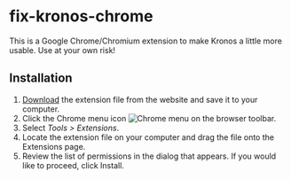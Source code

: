 fix-kronos-chrome
=================

This is a Google Chrome/Chromium extension to make Kronos a little more usable. Use at your own risk!

Installation
------------

1. [Download](https://github.com/vubiostat/fix-kronos-chrome/blob/master/pkg/fix-kronos-chrome.crx?raw=true) the extension file from the website and save it to your computer.
2. Click the Chrome menu icon ![Chrome menu](https://storage.googleapis.com/support-kms-prod/SNP_2696434_en_v1) on the browser toolbar.
3. Select *Tools > Extensions*.
4. Locate the extension file on your computer and drag the file onto the Extensions page.
5. Review the list of permissions in the dialog that appears. If you would like to proceed, click Install.
